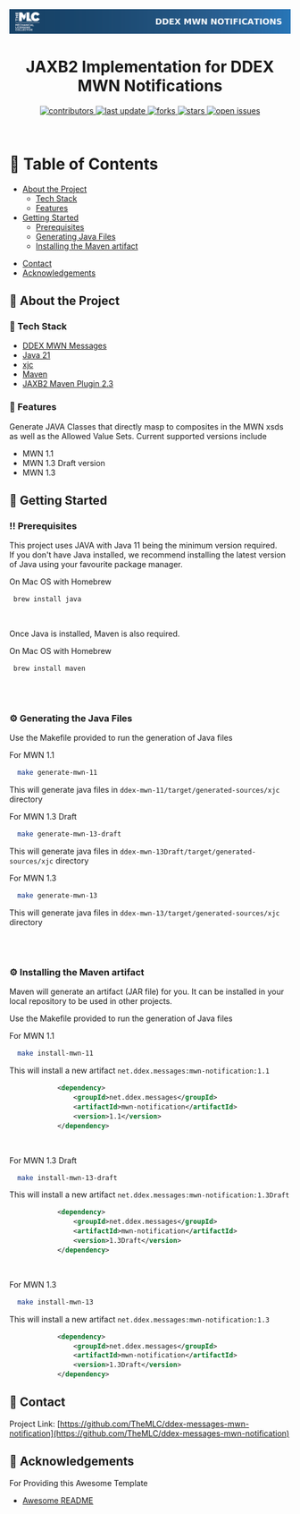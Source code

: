 <!--
Hey, thanks for using the awesome-readme-template template.  
If you have any enhancements, then fork this project and create a pull request 
or just open an issue with the label "enhancement".

Don't forget to give this project a star for additional support ;)
Maybe you can mention me or this repo in the acknowledgements too
-->
<div align="center">

  <img src="documentation/assets/mlc_header_mwn.png" alt="logo" width="800" height="auto" />
  <h1>JAXB2 Implementation for DDEX MWN Notifications</h1>
    
  
<!-- Badges -->
<p>
  <a href="https://github.com/TheMLC/ddex-messages-mwn-notification/graphs/contributors">
    <img src="https://img.shields.io/github/contributors/TheMLC/ddex-messages-mwn-notification" alt="contributors" />
  </a>
  <a href="">
    <img src="https://img.shields.io/github/last-commit/TheMLC/ddex-messages-mwn-notification" alt="last update" />
  </a>
  <a href="https://github.com/TheMLC/ddex-messages-mwn-notification/network/members">
    <img src="https://img.shields.io/github/forks/TheMLC/ddex-messages-mwn-notification" alt="forks" />
  </a>
  <a href="https://github.com/TheMLC/ddex-messages-mwn-notification/stargazers">
    <img src="https://img.shields.io/github/stars/TheMLC/ddex-messages-mwn-notification" alt="stars" />
  </a>
  <a href="https://github.com/TheMLC/ddex-messages-mwn-notification/issues/">
    <img src="https://img.shields.io/github/issues/TheMLC/ddex-messages-mwn-notification" alt="open issues" />
  </a>
</p>
   
</div>

<br />

<!-- Table of Contents -->
# :notebook_with_decorative_cover: Table of Contents

- [About the Project](#star2-about-the-project)
  * [Tech Stack](#space_invader-tech-stack)
  * [Features](#dart-features)
- [Getting Started](#toolbox-getting-started)
  * [Prerequisites](#bangbang-prerequisites)
  * [Generating Java Files](#gear-generating-the-java-files)
  * [Installing the Maven artifact](#gear-installing-the-maven-artifact)
<!-- - [Contributing](#wave-contributing)
  * [Code of Conduct](#scroll-code-of-conduct)
- [FAQ](#grey_question-faq)
- [License](#warning-license) -->
- [Contact](#handshake-contact)
- [Acknowledgements](#gem-acknowledgements)

  

<!-- About the Project -->
## :star2: About the Project

<!-- TechStack -->
### :space_invader: Tech Stack

<ul>
<li><a href=" https://kb.ddex.net/implementing-each-standard/musical-work-data-and-rights-communication-(mwdr)/musical-work-right-share-notification-standard-(mwn)/"> DDEX MWN Messages</a></li>
<li><a href="https://openjdk.org/projects/jdk/21/">Java 21</a></li>
<li><a href="https://docs.oracle.com/javase/8/docs/technotes/tools/unix/xjc.html">xjc</a></li>
<li><a href="https://maven.apache.org/">Maven</a></li>
<li><a href="https://www.mojohaus.org/jaxb2-maven-plugin/Documentation/v2.3/">JAXB2 Maven Plugin 2.3</a></li>
</ul>

<!-- Features -->
### :dart: Features
Generate JAVA Classes that directly masp to composites in the MWN xsds as well as the Allowed Value Sets.
Current supported versions include 

<ul>
<li>MWN 1.1</li>
<li>MWN 1.3 Draft version</li>
<li>MWN 1.3</li>
</ul>

<!-- Getting Started -->
## 	:toolbox: Getting Started

<!-- Prerequisites -->
### :bangbang: Prerequisites

This project uses JAVA with Java 11 being the minimum version required.<br />
If you don't have Java installed, we recommend installing the latest version of Java using your favourite package manager.

On Mac OS with Homebrew
```bash
 brew install java
```

<br />


Once Java is installed, Maven is also required.

On Mac OS with Homebrew
```bash
 brew install maven
```
<br /><br />

<!-- Generating the Java Files -->
### :gear: Generating the Java Files

Use the Makefile provided to run the generation of Java files

For MWN 1.1
```bash
  make generate-mwn-11
```
This will generate java files in ``ddex-mwn-11/target/generated-sources/xjc`` directory
   

For MWN 1.3 Draft
```bash
  make generate-mwn-13-draft
```
This will generate java files in ``ddex-mwn-13Draft/target/generated-sources/xjc`` directory   
   

For MWN 1.3
```bash
  make generate-mwn-13
```
This will generate java files in ``ddex-mwn-13/target/generated-sources/xjc`` directory
   
<br /><br />

<!-- Installing the Maven artifact -->
### :gear: Installing the Maven artifact

Maven will generate an artifact (JAR file) for you. It can be installed in your local repository to be used in other projects.

Use the Makefile provided to run the generation of Java files

For MWN 1.1
```bash
  make install-mwn-11
```
This will install a new artifact ``net.ddex.messages:mwn-notification:1.1``
```xml
            <dependency>
                <groupId>net.ddex.messages</groupId>
                <artifactId>mwn-notification</artifactId>
                <version>1.1</version>
            </dependency>
```


<br />


For MWN 1.3 Draft
```bash
  make install-mwn-13-draft
```
This will install a new artifact ``net.ddex.messages:mwn-notification:1.3Draft``
```xml
            <dependency>
                <groupId>net.ddex.messages</groupId>
                <artifactId>mwn-notification</artifactId>
                <version>1.3Draft</version>
            </dependency>
```


<br />


For MWN 1.3
```bash
  make install-mwn-13
```
This will install a new artifact ``net.ddex.messages:mwn-notification:1.3``
```xml
            <dependency>
                <groupId>net.ddex.messages</groupId>
                <artifactId>mwn-notification</artifactId>
                <version>1.3Draft</version>
            </dependency>
```




<!-- 
Contributions are always welcome!

See `contributing.md` for ways to get started. -->


<!-- Code of Conduct -->
<!-- ### :scroll: Code of Conduct

Please read the [Code of Conduct](https://github.com/TheMLC/ddex-messages-mwn-notification/blob/main/CODE_OF_CONDUCT.md) -->


<!-- License -->
<!-- ## :warning: License

Distributed under the no License. See LICENSE.txt for more information.
 -->

<!-- Contact -->
## :handshake: Contact

Project Link: [https://github.com/TheMLC/ddex-messages-mwn-notification](https://github.com/TheMLC/ddex-messages-mwn-notification)


<!-- Acknowledgments -->
## :gem: Acknowledgements

For Providing this Awesome Template
 - [Awesome README](https://github.com/matiassingers/awesome-readme)
